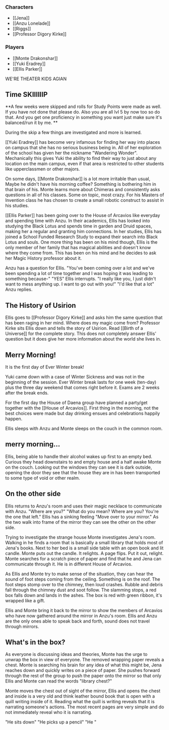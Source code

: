 ### Characters
- [[Jena]]
- [[Anzu Lonelade]]
- [[Riggs]]
- [[Professor Digory Kirke]]

### Players
- [[Monte Drakonshar]]
- [[Yuki Eradrey]]
- [[Ellis Parker]]

WE'RE THEATER KIDS AGIAN

## Time SKIIIIIIP
**A few weeks were skipped and rolls for Study Points were made as well. If you have not done that please do. Also you are all lvl 5 by now too so do that. And you get one proficiency in something you want just make sure it's balanced/run it by me. **

During the skip a few things are investigated and more is learned.

[[Yuki Eradrey]] has become very infamous for finding her way into places on campus that she has no serious business being in. All of her exploration of the school has given her the nickname "Wandering Wonder". Mechanically this gives Yuki the ability to find their way to just about any location on the main campus, even if that area is restricted to other students like upperclassmen or other majors.

On some days, [[Monte Drakonshar]] is a lot more irritable than usual, Maybe he didn't have his morning coffee? Something is bothering him in that brain of his. Monte learns more about Chimeras and consistently asks questions in all of his classes. Some on topic, most crazy. For his Masters of Invention class he has chosen to create a small robotic construct to assist in his studies.

[[Ellis Parker]] has been going over to the House of Arcavios like everyday and spending time with Anzu. In their academics, Ellis has looked into studying the Black Lotus and spends time in garden and Druid spaces, making her a regular and granting him connections. In her studies, Ellis has joined a School Funded Research Study to expand their search into Black Lotus and souls. One more thing has been on his mind though, Ellis is the only member of her family that has magical abilities and doesn't know where they come from. This has been on his mind and he decides to ask her Magic History professor about it.

Anzu has a question for Ellis. "You've been coming over a lot and we've been spending a lot of time together and I was hoping it was leading to something because-" "YES" Ellis interrupts. "I really like you, I just didn't want to mess anything up. I want to go out with you!" "I'd like that a lot" Anzu replies.

## The History of Usirion
Ellis goes to [[Professor Digory Kirke]] and asks him the same question that has been raging in her mind. Where does my magic come from? Professor Kirke sits Ellis down and tells the story of Usirion. Read [[Birth of a Universe]] for the complete story. This does not completely answer Ellis' question but it does give her more information about the world she lives in.

## Merry Morning!
It is the first day of Ever Winter break! 

Yuki came down with a case of Winter Sickness and was not in the beginning of the session. Ever Winter break lasts for one week (ten-day) plus the three day weekend that comes right before it. Exams are 2 weeks after the break ends. 

For the first day the House of Daena group have planned a party/get together with the [[House of Arcavios]]. First thing in the morning, not the best choices were made but day drinking ensues and celebrations happily happen.

Ellis sleeps with Anzu and Monte sleeps on the couch in the common room.

## merry morning...
Ellis, being able to handle their alcohol wakes up first to an empty bed. Curious they head downstairs to and empty house and a half awake Monte on the couch. Looking out the windows they can see it is dark outside, opening the door they see that the house they are in has been transported to some type of void or other realm. 

## On the other side
Ellis returns to Anzu's room and uses their magic necklace to communicate with Anzu. 
"Where are you?" "What do you mean? Where are you? You're the one that left."
Ellis has a sinking feeling "Move over to your mirror." As the two walk into frame of the mirror they can see the other on the other side. 

Trying to investigate the strange house Monte investigates Jena's room. Walking in he finds a room that is basically a small library that holds most of Jena's books. Next to her bed is a small side table with an open book and lit candle. Monte puts out the candle. It relights. A page flips. Put it out, relight. Monte searches for a scratch piece of paper and find that he and Jena can communicate through it. He is in different House of Arcavios.

 As Ellis and Monte try to make sense of the situation, they can hear the sound of foot steps coming from the ceiling. Something is on the roof. The foot steps stomp over to the chimney, then loud crashes. Rubble and debris fall through the chimney dust and soot follow. The slamming stops, a red box falls down and lands in the ashes. The box is red with green ribbon, it's wrapped like a gift. 

Ellis and Monte bring it back to the mirror to show the members of Arcavios who have now gathered around the mirror in Anzu's room. Ellis and Anzu are the only ones able to speak back and forth, sound does not travel through mirrors. 

## What's in the box?
As everyone is discussing ideas and theories, Monte has the urge to unwrap the box in view of everyone. The removed wrapping paper reveals a chest. Monte is searching his brain for any idea of what this might be, Jena reaches down and quickly writes on a piece of paper. She pushes forward through the rest of the group to push the paper onto the mirror so that only Ellis and Monte can read the words "library chest?"

Monte moves the chest out of sight of the mirror, Ellis and opens the chest and inside is a very old and think leather bound book that is open with a quill writing inside of it. Reading what the quill is writing reveals that it is narrating someone's actions. The most recent pages are very simple and do not immediately reveal who it is narrating. 

"He sits down"
"He picks up a pencil"
"He "